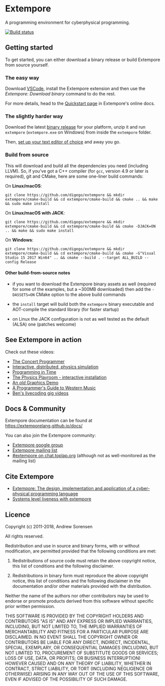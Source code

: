 # Extempore

A programming environment for cyberphysical programming.

[![Build status](https://badge.buildkite.com/1c333a08100a9d083983b6c816e6f0163158e0f7f61da8490a.svg)](https://buildkite.com/extemporelang/tests)

## Getting started

To get started, you can either download a binary release or build Extempore from
source yourself.

### The easy way

Download [VSCode](https://code.visualstudio.com/), install the Extempore
extension and then use the _Extempore: Download binary_ command to do the rest.

For more details, head to the [Quickstart
page](https://extemporelang.github.io/docs/overview/quickstart/) in Extempore's
online docs.

### The slightly harder way

Download the latest [binary
release](https://github.com/digego/extempore/releases) for your platform, unzip
it and run `extempore` (`extempore.exe` on Windows) from inside the `extempore`
folder.

Then, [set up your text editor of
choice](https://extemporelang.github.io/docs/guides/editor-support/) and away
you go.

### Build from source

This will download and build all the dependencies you need (including LLVM). So,
if you've got a C++ compiler (for `gcc`, version 4.9 or later is required), git
and CMake, here are some one-liner build commands:

On **Linux/macOS**:

    git clone https://github.com/digego/extempore && mkdir extempore/cmake-build && cd extempore/cmake-build && cmake .. && make && sudo make install
    
On **Linux/macOS with JACK**:

    git clone https://github.com/digego/extempore && mkdir extempore/cmake-build && cd extempore/cmake-build && cmake -DJACK=ON .. && make && sudo make install
    
On **Windows**:

    git clone https://github.com/digego/extempore && mkdir extempore/cmake-build && cd extempore/cmake-build && cmake -G"Visual Studio 15 2017 Win64" .. && cmake --build . --target ALL_BUILD --config Release

#### Other build-from-source notes

- if you want to download the Extempore binary assets as well (required for some
  of the examples, but a ~300MB downloaded) then add the `-DASSETS=ON` CMake
  option to the above build commands

- the `install` target will build both the `extempore` binary executable and
  AOT-compile the standard library (for faster startup)

- on Linux the JACK configuration is not as well tested as the default (ALSA)
  one (patches welcome)

## See Extempore in action

Check out these videos:

- [The Concert Programmer](https://www.youtube.com/watch?v=yY1FSsUV-8c)
- [Interactive, distributed, physics simulation](https://vimeo.com/126577281)
- [Programming in Time](https://www.youtube.com/watch?v=Sg2BjFQnr9s)
- [The Physics Playroom - interactive installation](https://vimeo.com/58239256)
- [An *old* Graphics Demo](https://vimeo.com/37293927)
- [A Programmer's Guide to Western Music](https://www.youtube.com/watch?v=xpSYWd_aIiI)
- [Ben's livecoding gig videos](https://benswift.me/livecoding/)

## Docs & Community

Extempore documentation can be found at https://extemporelang.github.io/docs/

You can also join the Extempore community:

- [Extempore google group](http://groups.google.com/group/extemporelang)
- [Extempore mailing list](mailto:extemporelang@googlegroups.com)
- [#extempore on chat.toplap.org](https://chat.toplap.org/home) (although not as
  well-monitored as the mailing list)

## Cite Extempore

- [Extempore: The design, implementation and application of a cyber-physical programming language](https://openresearch-repository.anu.edu.au/handle/1885/144603)
- [Systems level liveness with extempore](https://dl.acm.org/citation.cfm?id=3133858)

## Licence

Copyright (c) 2011-2018, Andrew Sorensen

All rights reserved.

Redistribution and use in source and binary forms, with or without 
modification, are permitted provided that the following conditions are met:

1. Redistributions of source code must retain the above copyright notice, 
   this list of conditions and the following disclaimer.

2. Redistributions in binary form must reproduce the above copyright notice,
   this list of conditions and the following disclaimer in the documentation 
   and/or other materials provided with the distribution.

Neither the name of the authors nor other contributors may be used to endorse
or promote products derived from this software without specific prior written 
permission.

THIS SOFTWARE IS PROVIDED BY THE COPYRIGHT HOLDERS AND CONTRIBUTORS "AS IS" 
AND ANY EXPRESS OR IMPLIED WARRANTIES, INCLUDING, BUT NOT LIMITED TO, THE 
IMPLIED WARRANTIES OF MERCHANTABILITY AND FITNESS FOR A PARTICULAR PURPOSE 
ARE DISCLAIMED. IN NO EVENT SHALL THE COPYRIGHT OWNER OR CONTRIBUTORS BE 
LIABLE FOR ANY DIRECT, INDIRECT, INCIDENTAL, SPECIAL, EXEMPLARY, OR 
CONSEQUENTIAL DAMAGES (INCLUDING, BUT NOT LIMITED TO, PROCUREMENT OF 
SUBSTITUTE GOODS OR SERVICES; LOSS OF USE, DATA, OR PROFITS; OR BUSINESS 
INTERRUPTION) HOWEVER CAUSED AND ON ANY THEORY OF LIABILITY, WHETHER IN 
CONTRACT, STRICT LIABILITY, OR TORT (INCLUDING NEGLIGENCE OR OTHERWISE) 
ARISING IN ANY WAY OUT OF THE USE OF THIS SOFTWARE, EVEN IF ADVISED OF THE 
POSSIBILITY OF SUCH DAMAGE.
